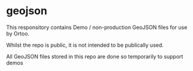 # geojson
This responsitory contains Demo / non-production GeoJSON files for use by Ortoo.

Whilst the repo is public, it is not intended to be publically used.

All GeoJSON files stored in this repo are done so temporarily to support demos